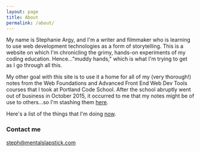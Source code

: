 ```yaml
---
layout: page
title: About
permalink: /about/
---
```


My name is Stephanie Argy, and I'm a writer and filmmaker who is learning to use web development technologies as a form of storytelling. This is a website on which I'm chronicling the grimy, hands-on experiments of my coding education. Hence..."muddy hands," which is what I'm trying to get as I go through all this. 

My other goal with this site is to use it a home for all of my (very thorough!) notes from the Web Foundations and Advanced Front End Web Dev Tools courses that I took at Portland Code School. After the school abruptly went out of business in October 2015, it occurred to me that my notes might be of use to others...so I'm stashing them <a href="../pcsnotes/">here</a>.

Here's a list of the things that I'm doing <a href="../now/">now</a>.


### Contact me

[steph@mentalslapstick.com](mailto:steph@mentalslapstick.com)